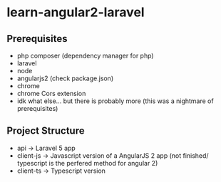 # learn-angular2-laravel
## Prerequisites 
- php composer (dependency manager for php)
- laravel
- node
- angularjs2 (check package.json)
- chrome
- chrome Cors extension
- idk what else... but there is probably more (this was a nightmare of prerequisites)

## Project Structure
- api -> Laravel 5 app
- client-js -> Javascript version of a AngularJS 2 app (not finished/ typescript is the perfered method for angular 2)
- client-ts -> Typescript version
